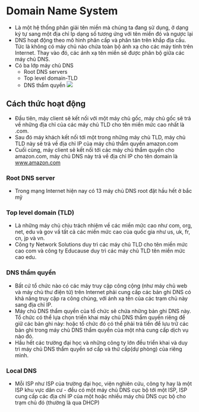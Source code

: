 # Domain Name System
- Là một hệ thống phân giải tên miền mà chúng ta đang sử dụng, ở dạng ký tự sang một địa chỉ Ip dạng số tương ứng với tên miền đó và ngược lại
- DNS hoạt động theo mô hình phân cấp và phân tán trên khắp địa cầu. Tức là không có máy chủ nào chứa toàn bộ ánh xạ cho các máy tính trên Internet. Thay vào đó, các ánh xạ tên miền sẽ được phân bộ giữa các máy chủ DNS.
- Có ba lớp máy chủ DNS
  - Root DNS servers
  - Top level domain-TLD
  - DNS thẩm quyền
![](https://imgur.com/wajTiNP.png)
## Cách thức hoạt động
- Đầu tiên, máy client sẽ kết nối với một máy chủ gốc, máy chủ gốc sẽ trả về những địa chỉ của các máy chủ TLD cho tên miền mức cao nhất là .com. 
- Sau đó máy khách kết nối tới một trong những máy chủ TLD, máy chủ TLD này sẽ trả về địa chỉ IP của máy chủ thẩm quyền amazon.com
- Cuối cùng, máy client sẽ kết nối tới các máy chủ thẩm quyền cho amazon.com, máy chủ DNS này trả về địa chỉ IP cho tên domain là www.amazon.com
### Root DNS server
- Trong mạng Internet hiện nay có 13 máy chủ DNS root đặt hầu hết ở bắc mỹ
### Top level domain (TLD)
- Là những máy chủ chịu trách nhiệm về các miền mức cao như com, org, net, edu và gov vầ tất cả các miền mức cao của quốc gia như us, uk, fr, cn, jp và vn.
- Công ty Network Solutions duy trì các máy chủ TLD cho tên miền mức cao com và công ty Educause duy trì các máy chủ TLD tên miền mức cao edu.
### DNS thẩm quyền
- Bất cứ tổ chức nào có các máy truy cập công cộng (như máy chủ web và máy chủ thư điện tử) trên Internet phải cung cấp các bản ghi DNS có khả năng truy cập ra công chúng, với ánh xạ tên của các trạm chủ này sang địa chỉ IP. 
- Máy chủ DNS thẩm quyền của tổ chức sẽ chứa những bản ghi DNS này. Tổ chức có thể lựa chọn triển khai máy chủ DNS thẩm quyền riêng để giữ các bản ghi này: hoặc tổ chức đó có thể phải trả tiền để lưu trữ các bản ghi trong máy chủ DNS thẩm quyền của một nhà cung cấp dịch vụ nào đó.
- Hầu hết các trường đại học và những công ty lớn đều triển khai và duy trì máy chủ DNS thẩm quyền sơ cấp và thứ cấp(dự phòng) của riêng mình.
### Local DNS
- Mỗi ISP như ISP của trường đại học, viện nghiên cứu, công ty hay là một ISP khu vực dân cư - đều có một máy chủ DNS cục bộ tới một ISP, ISP cung cấp các địa chỉ IP của một hoặc nhiều máy chủ DNS cục bộ cho trạm chủ đó (thường là qua DHCP)